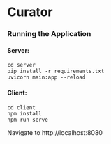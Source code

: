 # Curator

### Running the Application

#### Server:
```
cd server
pip install -r requirements.txt
uvicorn main:app --reload
```

#### Client:
```
cd client
npm install
npm run serve
```

Navigate to http://localhost:8080